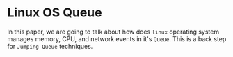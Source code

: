 # Linux OS Queue

In this paper, we are going to talk about how does ```linux``` operating system manages
memory, CPU, and network events in it's ```Queue```. This is a back step for ```Jumping Queue```
techniques.
